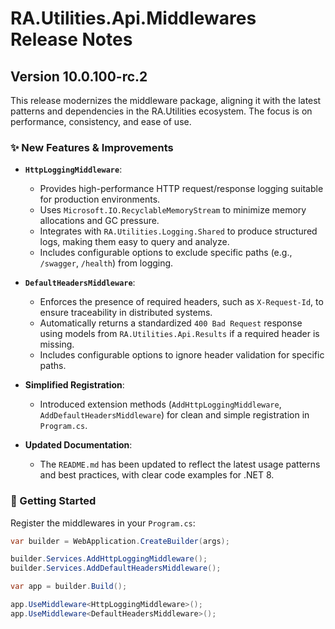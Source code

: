 # RA.Utilities.Api.Middlewares Release Notes

## Version 10.0.100-rc.2

This release modernizes the middleware package, aligning it with the latest patterns and dependencies in the RA.Utilities ecosystem. The focus is on performance, consistency, and ease of use.

### ✨ New Features & Improvements

*   **`HttpLoggingMiddleware`**:
    *   Provides high-performance HTTP request/response logging suitable for production environments.
    *   Uses `Microsoft.IO.RecyclableMemoryStream` to minimize memory allocations and GC pressure.
    *   Integrates with `RA.Utilities.Logging.Shared` to produce structured logs, making them easy to query and analyze.
    *   Includes configurable options to exclude specific paths (e.g., `/swagger`, `/health`) from logging.

*   **`DefaultHeadersMiddleware`**:
    *   Enforces the presence of required headers, such as `X-Request-Id`, to ensure traceability in distributed systems.
    *   Automatically returns a standardized `400 Bad Request` response using models from `RA.Utilities.Api.Results` if a required header is missing.
    *   Includes configurable options to ignore header validation for specific paths.

*   **Simplified Registration**:
    *   Introduced extension methods (`AddHttpLoggingMiddleware`, `AddDefaultHeadersMiddleware`) for clean and simple registration in `Program.cs`.

*   **Updated Documentation**:
    *   The `README.md` has been updated to reflect the latest usage patterns and best practices, with clear code examples for .NET 8.

### 🚀 Getting Started

Register the middlewares in your `Program.cs`:

```csharp
var builder = WebApplication.CreateBuilder(args);

builder.Services.AddHttpLoggingMiddleware();
builder.Services.AddDefaultHeadersMiddleware();

var app = builder.Build();

app.UseMiddleware<HttpLoggingMiddleware>();
app.UseMiddleware<DefaultHeadersMiddleware>();
```
